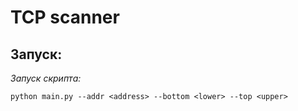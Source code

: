 # TCP scanner 

## Запуск:

*Запуск скрипта:*
```
python main.py --addr <address> --bottom <lower> --top <upper>
```

